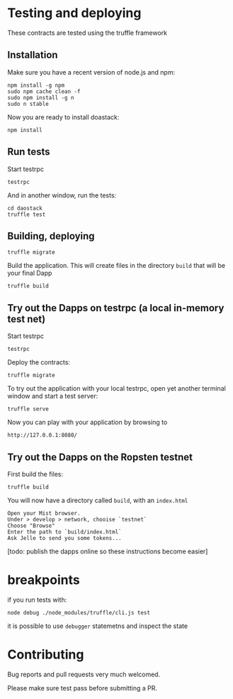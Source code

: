 
# Testing and deploying

These contracts are tested using the truffle framework

## Installation

Make sure you have a recent version of node.js and npm:

    npm install -g npm
    sudo npm cache clean -f
    sudo npm install -g n
    sudo n stable

Now you are ready to install doastack:

    npm install 


## Run tests

Start testrpc

    testrpc

And in another window, run the tests:
    
    cd daostack
    truffle test

##  Building, deploying

    truffle migrate

Build the application. This will create files in the directory `build` that will be your final Dapp

    truffle build


## Try out the Dapps on testrpc (a local in-memory test net)

Start testrpc

    testrpc

Deploy the contracts:

    truffle migrate

To try out the application with your local testrpc, open yet another terminal window and start a test server:

    truffle serve

Now you can play with your application by browsing to

    http://127.0.0.1:8080/

## Try out the Dapps on the Ropsten testnet

First build the files:

    truffle build

You will now have a directory called `build`, with an `index.html`

    Open your Mist browser.
    Under > develop > network, chooise `testnet`
    Choose "Browse"
    Enter the path to `build/index.html`
    Ask Jelle to send you some tokens...

[todo: publish the dapps online so these instructions become easier]

# breakpoints

if you run tests with:

    node debug ./node_modules/truffle/cli.js test

it is possible to use `debugger` statemetns and inspect the state

# Contributing

Bug reports and pull requests very much welcomed.

Please make sure test pass before submitting a PR.